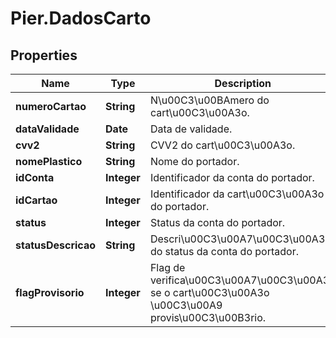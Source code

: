 # Pier.DadosCarto

## Properties
Name | Type | Description | Notes
------------ | ------------- | ------------- | -------------
**numeroCartao** | **String** | N\u00C3\u00BAmero do cart\u00C3\u00A3o. | [optional] 
**dataValidade** | **Date** | Data de validade. | [optional] 
**cvv2** | **String** | CVV2 do cart\u00C3\u00A3o. | [optional] 
**nomePlastico** | **String** | Nome do portador. | [optional] 
**idConta** | **Integer** | Identificador da conta do portador. | [optional] 
**idCartao** | **Integer** | Identificador da cart\u00C3\u00A3o do portador. | [optional] 
**status** | **Integer** | Status da conta do portador. | [optional] 
**statusDescricao** | **String** | Descri\u00C3\u00A7\u00C3\u00A3o do status da conta do portador. | [optional] 
**flagProvisorio** | **Integer** | Flag de verifica\u00C3\u00A7\u00C3\u00A3o se o cart\u00C3\u00A3o \u00C3\u00A9 provis\u00C3\u00B3rio. | [optional] 


